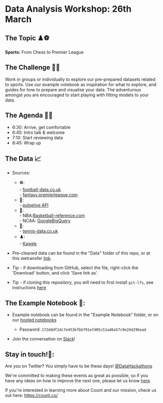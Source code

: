 # Data Analysis Workshop: 26th March

## The Topic ♟️⚽
**Sports:** From Chess to Premier League

## The Challenge 👨‍💻

Work in groups or individually to explore our pre-prepared datasets related to sports. Use our example notebook as inspiration for what to explore, and guides for how to prepare and visualise your data. The adventurous amongst you are encouraged to start playing with fitting models to your data.

## The Agenda 👩‍🏫

- 6:30: Arrive, get comfortable
- 6:45: Intro talk & welcome
- 7:10: Start reviewing data
- 8:45: Wrap up

## The Data 📈

- Sources:
    - ⚽:         
          - [football-data.co.uk](http://www.football-data.co.uk/)      
          - [fantasy.premierleague.com](https://fantasy.premierleague.com/drf/)
    - 🏉:    
          - [pulselive API](https://www.pulselive.com/)
    - 🏀:   
          - NBA:[Basketball-reference.com](https://www.basketball-reference.com/)       
          - NCAA: [GoogleBigQuery](https://console.cloud.google.com/marketplace/details/ncaa-bb-public/ncaa-basketball)
    - 🎾:   
          - [tennis-data.co.uk](http://www.tennis-data.co.uk/)
    - ♟️:    
          - [Kaggle](https://www.kaggle.com/datasnaek/chess)
          
        
- Pre-cleaned data can be found in the "Data" folder of this repo, or at this wetransfer [link](https://wetransfer.com/downloads/12e26e2cf3a75a395cc7b188fa43113e20190326112044/cd0adc8cb30912dabf5fd85d75b6b45b20190326112044/ceda90).
- Tip - if downloading from GitHub, select the file, right-click the 'Download' button, and click 'Save link as'.
- Tip - if cloning this repository, you will need to first install `git-lfs`, see instructions [here](https://help.github.com/articles/installing-git-large-file-storage/)

## The Example Notebook 📔:

- Example notebook can be found in the "Example Notebook" folder, or on our [hosted notebooks](https://play.count.co/jupyter/tree/work/Sport)
  - Password: `172dddf2dc7e453bfbb791efd05c51ad6a57c9e26d29bead`
  
  
- Join the conversation on [Slack](https://join.slack.com/t/opendatahackathons/shared_invite/enQtNTc1MzMwMjQyNDIzLTYzNmVmMDkyNGJjNzU3ODY0NjBiZTVjYmNmMGVmN2MxZGVkODM0ZjM5YTczYjE5OWVjMzM5ZThhYThiMjBkMGU)!


## Stay in touch!🤙:

Are you on Twitter? You simply have to be these days! [@DataHackathons](https://twitter.com/DataHackathons)

We're committed to making these events as great as possible, so if you have any ideas on how to improve the next one, please let us know [here](https://www.meetup.com/London-Open-Data-Hackathons/events/259593015/).

If you're interested in learning more about Count and our mission, check us out here: https://count.co/
